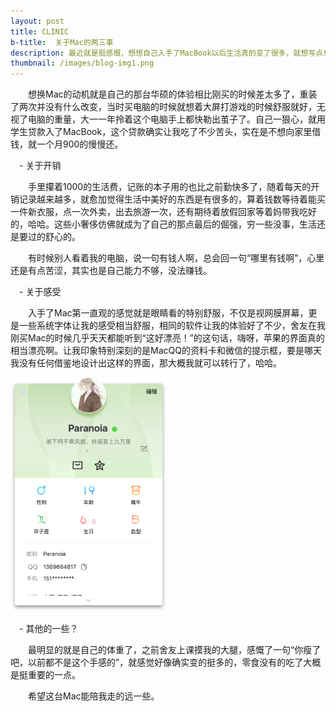 ```yaml
---
layout: post
title: CLINIC
b-title:  关于Mac的两三事
description: 最近就是挺感慨，想想自己入手了MacBook以后生活真的变了很多，就想写点东西记录一下最近的改变。
thumbnail: /images/blog-img1.png
---
```


　　想换Mac的动机就是自己的那台华硕的体验相比刚买的时候差太多了，重装了两次并没有什么改变，当时买电脑的时候就想着大屏打游戏的时候舒服就好，无视了电脑的重量，大一一年拎着这个电脑手上都快勒出茧子了。自己一狠心，就用学生贷款入了MacBook，这个贷款确实让我吃了不少苦头，实在是不想向家里借钱，就一个月900的慢慢还。

　- 关于开销

　　手里攥着1000的生活费，记账的本子用的也比之前勤快多了，随着每天的开销记录越来越多，就愈加觉得生活中美好的东西是有很多的，算着钱数等待着能买一件新衣服，点一次外卖，出去旅游一次，还有期待着放假回家等着妈带我吃好的，哈哈。这些小奢侈仿佛就成为了自己的那点最后的倔强，穷一些没事，生活还是要过的舒心的。

　　有时候别人看着我的电脑，说一句有钱人啊，总会回一句“哪里有钱啊”，心里还是有点苦涩，其实也是自己能力不够，没法赚钱。

　- 关于感受

　　入手了Mac第一直观的感觉就是眼睛看的特别舒服，不仅是视网膜屏幕，更是一些系统字体让我的感受相当舒服，相同的软件让我的体验好了不少，舍友在我刚买Mac的时候几乎天天都能听到“这好漂亮！”的这句话，嗨呀，苹果的界面真的相当漂亮啊。让我印象特别深刻的是MacQQ的资料卡和微信的提示框，要是哪天我没有任何借鉴地设计出这样的界面，那大概我就可以转行了，哈哈。

<div><img src="/images/QQ20170411-205708@2x.png" alt="" width = "250"></div>

　- 其他的一些？

　　最明显的就是自己的体重了，之前舍友上课摸我的大腿，感慨了一句“你瘦了吧，以前都不是这个手感的”，就感觉好像确实变的挺多的，零食没有的吃了大概是挺重要的一点。


　　希望这台Mac能陪我走的远一些。